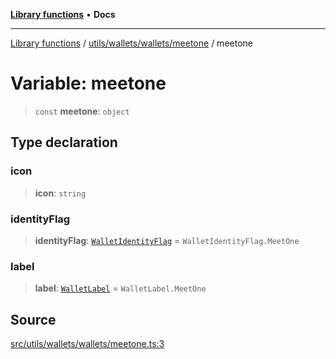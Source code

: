 [**Library functions**](../../../../../README.md) • **Docs**

***

[Library functions](../../../../../modules.md) / [utils/wallets/wallets/meetone](../README.md) / meetone

# Variable: meetone

> `const` **meetone**: `object`

## Type declaration

### icon

> **icon**: `string`

### identityFlag

> **identityFlag**: [`WalletIdentityFlag`](../../../types/enumerations/WalletIdentityFlag.md) = `WalletIdentityFlag.MeetOne`

### label

> **label**: [`WalletLabel`](../../../types/enumerations/WalletLabel.md) = `WalletLabel.MeetOne`

## Source

[src/utils/wallets/wallets/meetone.ts:3](https://github.com/bgd-labs/fe-shared/blob/bcb81f075c57b42adfeb5f3e6c387d13f532f431/src/utils/wallets/wallets/meetone.ts#L3)

